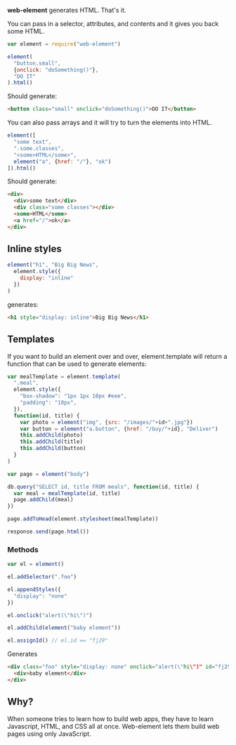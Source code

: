 **web-element** generates HTML. That's it.

You can pass in a selector, attributes, and contents and it gives you back some HTML.

```javascript
var element = require("web-element")

element(
  "button.small", 
  {onclick: "doSomething()"},
  "DO IT"
).html()
```

Should generate:

```html
<button class="small" onclick="doSomething()">DO IT</button>
```

You can also pass arrays and it will try to turn the elements into HTML.

```javascript
element([
  "some text",
  ".some.classes",
  "<some>HTML</some>",
  element("a", {href: "/"}, "ok")
]).html()
```

Should generate:

```html
<div>
  <div>some text</div>
  <div class="some classes"></div>
  <some>HTML</some>
  <a href="/">ok</a>
</div>
```

## Inline styles

```javascript
element("h1", "Big Big News",
  element.style({
    display: "inline"
  })
)
```

generates:

```html
<h1 style="display: inline">Big Big News</h1>
```

## Templates

If you want to build an element over and over, element.template will return a function that can be used to generate elements:

```javascript
var mealTemplate = element.template(
  ".meal",
  element.style({
    "box-shadow": "1px 1px 10px #eee",
    "padding": "10px",
  }),
  function(id, title) {
    var photo = element("img", {src: "/images/"+id+".jpg"})
    var button = element("a.button", {href: "/buy/"+id}, "Deliver")
    this.addChild(photo)
    this.addChild(title)
    this.addChild(button)
  }
)

var page = element("body")

db.query("SELECT id, title FROM meals", function(id, title) {
  var meal = mealTemplate(id, title)
  page.addChild(meal)
})

page.addToHead(element.stylesheet(mealTemplate))

response.send(page.html())
```

### Methods

```javascript
var el = element()

el.addSelector(".foo")

el.appendStyles({
  "display": "none"
})

el.onclick("alert(\"hi\")")

el.addChild(element("baby element"))

el.assignId() // el.id == "fj29"
```

Generates

```html
<div class="foo" style="display: none" onclick="alert(\"hi\")" id="fj29">
  <div>baby element</div>
</div>
```

## Why?

When someone tries to learn how to build web apps, they have to learn Javascript, HTML, and CSS all at once. Web-element lets them build web pages using only JavaScript.
